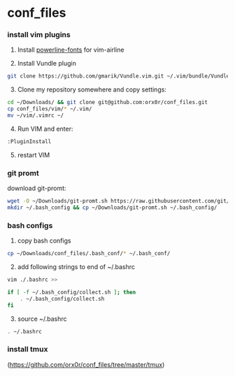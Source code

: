 # conf_files

### install vim plugins

1) Install [powerline-fonts](https://github.com/Lokaltog/powerline-fonts) for vim-airline

2) Install Vundle plugin
```bash
git clone https://github.com/gmarik/Vundle.vim.git ~/.vim/bundle/Vundle.vim
```

3) Clone my repository somewhere and copy settings:
```bash
cd ~/Downloads/ && git clone git@github.com:orx0r/conf_files.git
cp conf_files/vim/* ~/.vim/
mv ~/vim/.vimrc ~/
```

4) Run VIM and enter:
```bash
:PluginInstall
```

5) restart VIM

### git promt

download git-promt:
```bash
wget -O ~/Downloads/git-promt.sh https://raw.githubusercontent.com/git/git/master/contrib/completion/git-prompt.sh
mkdir ~/.bash_config && cp ~/Downloads/git-promt.sh ~/.bash_config/
```

### bash configs

1) copy bash configs
```bash
cp ~/Downloads/conf_files/.bash_conf/* ~/.bash_conf/
```
2) add following strings to end of ~/.bashrc
```bash
vim ./.bashrc >>

if [ -f ~/.bash_config/collect.sh ]; then
    . ~/.bash_config/collect.sh 
fi
```

3) source ~/.bashrc
```bash
. ~/.bashrc
```

### install tmux

(https://github.com/orx0r/conf_files/tree/master/tmux)

